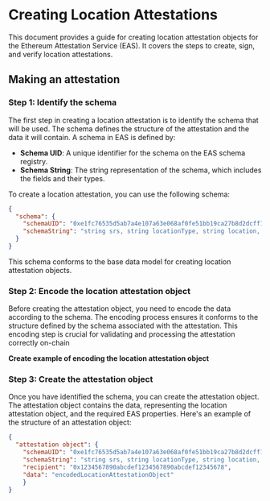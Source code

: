 # Creating Location Attestations

This document provides a guide for creating location attestation objects for the Ethereum Attestation Service (EAS). It covers the steps to create, sign, and verify location attestations.

## Making an attestation

### Step 1: Identify the schema

The first step in creating a location attestation is to identify the schema that will be used. The schema defines the structure of the attestation and the data it will contain. A schema in EAS is defined by:

- **Schema UID**: A unique identifier for the schema on the EAS schema registry.
- **Schema String**: The string representation of the schema, which includes the fields and their types.

To create a location attestation, you can use the following schema:

```json
{
  "schema": {
    "schemaUID": "0xe1fc76535d5ab7a4e107a63e068af0fe51bb19ca27b8d2dcff1711ca5f55855c",
    "schemaString": "string srs, string locationType, string location, unit8 specVersion"
  }
}
```

This schema conforms to the base data model for creating location attestation objects.

### Step 2: Encode the location attestation object

Before creating the attestation object, you need to encode the data according to the schema. The encoding process ensures it conforms to the structure defined by the schema associated with the attestation. This encoding step is crucial for validating and processing the attestation correctly on-chain

**Create example of encoding the location attestation object**

### Step 3: Create the attestation object

Once you have identified the schema, you can create the attestation object. The attestation object contains the data, representing the location attestation object, and the required EAS properties. Here's an example of the structure of an attestation object:

```json
{
  "attestation object": {
    "schemaUID": "0xe1fc76535d5ab7a4e107a63e068af0fe51bb19ca27b8d2dcff1711ca5f55855c",
    "schemaString": "string srs, string locationType, string location, unit8 specVersion",
    "recipient": "0x1234567890abcdef1234567890abcdef12345678",
    "data": "encodedLocationAttestationObject"
    }
}
```
